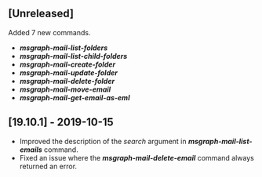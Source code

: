 ## [Unreleased]
Added 7 new commands.
  - ***msgraph-mail-list-folders***
  - ***msgraph-mail-list-child-folders***
  - ***msgraph-mail-create-folder***
  - ***msgraph-mail-update-folder***
  - ***msgraph-mail-delete-folder***
  - ***msgraph-mail-move-email***
  - ***msgraph-mail-get-email-as-eml***

## [19.10.1] - 2019-10-15
  - Improved the description of the *search* argument in ***msgraph-mail-list-emails*** command.
  - Fixed an issue where the ***msgraph-mail-delete-email*** command always returned an error.
